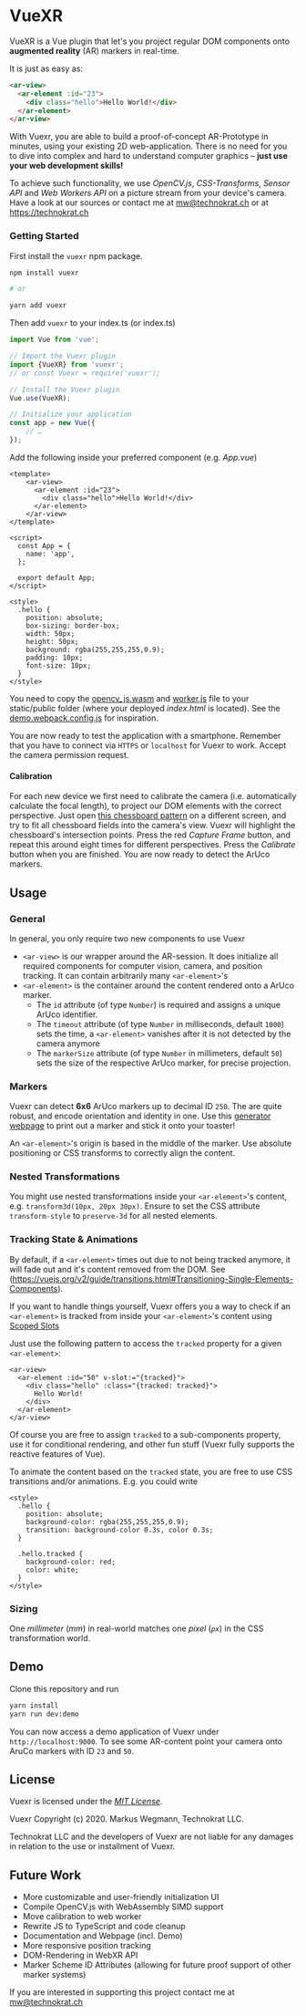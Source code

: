 # VueXR
VueXR is a Vue plugin that let's you project regular DOM components onto **augmented reality** (AR) markers in real-time.

It is just as easy as:

```html
<ar-view>
  <ar-element :id="23">
    <div class="hello">Hello World!</div>
  </ar-element>
</ar-view>
```

With Vuexr, you are able to build a proof-of-concept AR-Prototype in minutes, using your existing 2D web-application.
There is no need for you to dive into complex and hard to understand computer graphics – **just use your web development
skills!**

To achieve such functionality, we use *OpenCV.js*, *CSS-Transforms*, *Sensor API* and *Web Workers API* on a picture
stream from your device's camera. Have a look at our sources or contact me at [mw@technokrat.ch](mailto:mw@technokrat.ch)
or at https://technokrat.ch

### Getting Started

First install the `vuexr` npm package.

```sh
npm install vuexr

# or

yarn add vuexr
```

Then add `vuexr` to your index.ts (or index.ts)

```javascript
import Vue from 'vue';

// Import the Vuexr plugin
import {VueXR} from 'vuexr';
// or const Vuexr = require('vuexr');

// Install the Vuexr plugin
Vue.use(VueXR);

// Initialize your application
const app = new Vue({
    // …
});
```

Add the following inside your preferred component (e.g. *App.vue*)

```vue
<template>
    <ar-view>
      <ar-element :id="23">
        <div class="hello">Hello World!</div>
      </ar-element>
    </ar-view>
</template>

<script>
  const App = {
    name: 'app',
  };

  export default App;
</script>

<style>
  .hello {
    position: absolute;
    box-sizing: border-box;
    width: 50px;
    height: 50px;
    background: rgba(255,255,255,0.9);
    padding: 10px;
    font-size: 10px;
  }
</style>
```

You need to copy the [opencv_js.wasm](./vendor/opencv_js.wasm) and [worker.js](./dist/worker.js) file to your static/public
folder (where your deployed *index.html* is located). See the [demo.webpack.config.js](./demo.webpack.config.js) for
inspiration.

You are now ready to test the application with a smartphone. Remember that you have to connect via `HTTPS` or
`localhost` for Vuexr to work. Accept the camera permission request.

#### Calibration
For each new device we first need to calibrate the camera (i.e. automatically calculate the focal length), to project our
DOM elements with the correct perspective. Just open [this chessboard pattern](./vendor/pattern.png) on a different
screen, and try to fit all chessboard fields into the camera's view. Vuexr will highlight the chessboard's intersection
points. Press the red *Capture Frame* button, and repeat this around eight times for different perspectives. Press the
*Calibrate* button when you are finished. You are now ready to detect the ArUco markers.

## Usage

### General
In general, you only require two new components to use Vuexr

* `<ar-view>` is our wrapper around the AR-session. It does initialize all required components for computer vision, camera,
and position tracking. It can contain arbitrarily many `<ar-element>`'s
* `<ar-element>` is the container around the content rendered onto a ArUco marker.
    * The `id` attribute (of type `Number`) is required and assigns a unique ArUco identifier.
    * The `timeout` attribute (of type `Number` in milliseconds, default `1000`) sets the time, a `<ar-element>` vanishes
    after it is not detected by the camera anymore
    * The `markerSize` attribute (of type `Number` in millimeters, default `50`) sets the size of the respective ArUco
    marker, for precise projection.

### Markers
Vuexr can detect **6x6** ArUco markers up to decimal ID `250`. The are quite robust, and encode orientation and identity
in one. Use this [generator webpage](http://chev.me/arucogen/) to print out a marker and stick it onto your toaster!

An `<ar-element>`'s origin is based in the middle of the marker. Use absolute positioning or CSS transforms to correctly
align the content.

### Nested Transformations
You might use nested transformations inside your `<ar-element>`'s content, e.g. `transform3d(10px, 20px 30px)`. Ensure to
set the CSS attribute `transform-style` to `preserve-3d` for all nested elements.

### Tracking State & Animations
By default, if a `<ar-element>` times out due to not being tracked anymore, it will fade out and it's content removed from the DOM.
See (https://vuejs.org/v2/guide/transitions.html#Transitioning-Single-Elements-Components).

If you want to handle things yourself, Vuexr offers you a way to check if an `<ar-element>` is tracked from inside your
`<ar-element>`'s content using [Scoped Slots](https://vuejs.org/v2/guide/components-slots.html#Scoped-Slots)

Just use the following pattern to access the `tracked` property for a given `<ar-element>`:

```vue
<ar-view>
  <ar-element :id="50" v-slot:="{tracked}">
    <div class="hello" :class="{tracked: tracked}">
      Hello World!
    </div>
  </ar-element>
</ar-view>
```

Of course you are free to assign `tracked` to a sub-components property, use it for conditional rendering, and other
fun stuff (Vuexr fully supports the reactive features of Vue).

To animate the content based on the `tracked` state, you are free to use CSS transitions and/or animations. E.g. you could
write

```vue
<style>
  .hello {
    position: absolute;
    background-color: rgba(255,255,255,0.9);
    transition: background-color 0.3s, color 0.3s;
  }

  .hello.tracked {
    background-color: red;
    color: white;
  }
</style>
```

### Sizing
One *millimeter* (*mm*) in real-world matches one *pixel* (*`px`*) in the CSS transformation world.

## Demo
Clone this repository and run

```sh
yarn install
yarn run dev:demo
```

You can now access a demo application of Vuexr under `http://localhost:9000`. To see some AR-content point your camera
onto AruCo markers with ID `23` and `50`.

## License
Vuexr is licensed under the [*MIT License*](./LICENSE).

Vuexr Copyright (c) 2020. Markus Wegmann, Technokrat LLC.

Technokrat LLC and the developers of Vuexr are not liable for any damages in relation to the use or installment of Vuexr.

## Future Work
* More customizable and user-friendly initialization UI
* Compile OpenCV.js with WebAssembly SIMD support
* Move calibration to web worker
* Rewrite JS to TypeScript and code cleanup
* Documentation and Webpage (incl. Demo)
* More responsive position tracking
* DOM-Rendering in WebXR API
* Marker Scheme ID Attributes (allowing for future proof support of other marker systems)

If you are interested in supporting this project contact me at [mw@technokrat.ch](mailto:mw@technokrat.ch)

